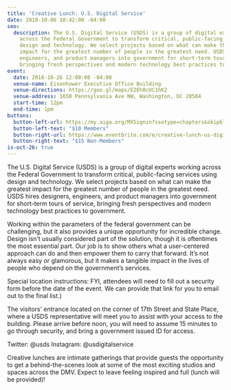 ```yaml
---
title: 'Creative Lunch: U.S. Digital Service'
date: 2018-10-06 10:42:00 -04:00
seo:
  description: The U.S. Digital Service (USDS) is a group of digital experts working
    across the Federal Government to transform critical, public-facing services using
    design and technology. We select projects based on what can make the greatest
    impact for the greatest number of people in the greatest need. USDS hires designers,
    engineers, and product managers into government for short-term tours of service,
    bringing fresh perspectives and modern technology best practices to government.
event:
  date: 2018-10-26 12:00:00 -04:00
  venue-name: Eisenhower Executive Office Building
  venue-directions: https://goo.gl/maps/E2Eh8cUC1hK2
  venue-address: 1650 Pennsylvania Ave NW, Washington, DC 20504
  start-time: 12pm
  end-time: 1pm
buttons:
  button-left-url: https://my.aiga.org/MXSignin?ssotype=chapters&skipblacklist&returnurl=https%3A%2F%2Fdc.aiga.org%2F%3Fpost_type%3Dikit_event%26p%3D274263%26redirect_source%3Deventbrite_register
  button-left-text: "$10 Members"
  button-right-url: https://www.eventbrite.com/e/creative-lunch-us-digital-service-tickets-51017132617
  button-right-text: "$15 Non-Members"
is-oct-26: true
---
```


The U.S. Digital Service (USDS) is a group of digital experts working across the Federal Government to transform critical, public-facing services using design and technology. We select projects based on what can make the greatest impact for the greatest number of people in the greatest need. USDS hires designers, engineers, and product managers into government for short-term tours of service, bringing fresh perspectives and modern technology best practices to government.

Working within the parameters of the federal government can be challenging, but it also provides a unique opportunity for incredible change. Design isn’t usually considered part of the solution, though it is oftentimes the most essential part. Our job is to show others what a user-centered approach can do and then empower them to carry that forward. It’s not always easy or glamorous, but it makes a tangible impact in the lives of people who depend on the government’s services.

Special location instructions:
FYI, attendees will need to fill out a security form before the date of the event. We can provide that link for you to email out to the final list.)

The visitors’ entrance located on the corner of 17th Street and State Place, where a USDS representative will meet you to assist with your access to the building. Please arrive before noon, you will need to assume 15 minutes to go through security, and bring a government issued ID for access.

Twitter: @usds
Instagram: @usdigitalservice

Creative lunches are intimate gatherings that provide guests the opportunity to get a behind-the-scenes look at some of the most exciting studios and spaces across the DMV. Expect to leave feeling inspired and full (lunch will be provided)!
